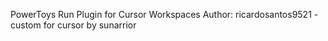 PowerToys Run Plugin for Cursor Workspaces
Author: ricardosantos9521 - custom for cursor by sunarrior